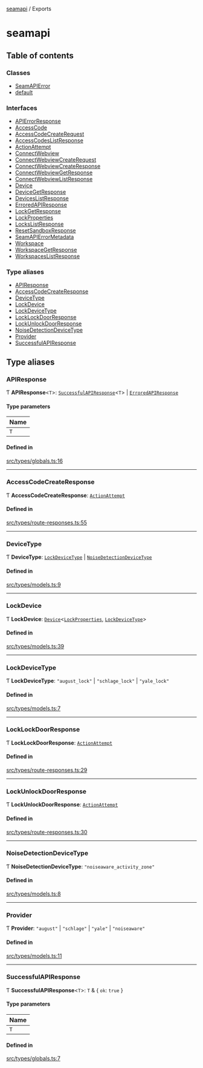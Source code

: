 [seamapi](README.md) / Exports

# seamapi

## Table of contents

### Classes

- [SeamAPIError](classes/SeamAPIError.md)
- [default](classes/default.md)

### Interfaces

- [APIErrorResponse](interfaces/APIErrorResponse.md)
- [AccessCode](interfaces/AccessCode.md)
- [AccessCodeCreateRequest](interfaces/AccessCodeCreateRequest.md)
- [AccessCodesListResponse](interfaces/AccessCodesListResponse.md)
- [ActionAttempt](interfaces/ActionAttempt.md)
- [ConnectWebview](interfaces/ConnectWebview.md)
- [ConnectWebviewCreateRequest](interfaces/ConnectWebviewCreateRequest.md)
- [ConnectWebviewCreateResponse](interfaces/ConnectWebviewCreateResponse.md)
- [ConnectWebviewGetResponse](interfaces/ConnectWebviewGetResponse.md)
- [ConnectWebviewListResponse](interfaces/ConnectWebviewListResponse.md)
- [Device](interfaces/Device.md)
- [DeviceGetResponse](interfaces/DeviceGetResponse.md)
- [DevicesListResponse](interfaces/DevicesListResponse.md)
- [ErroredAPIResponse](interfaces/ErroredAPIResponse.md)
- [LockGetResponse](interfaces/LockGetResponse.md)
- [LockProperties](interfaces/LockProperties.md)
- [LocksListResponse](interfaces/LocksListResponse.md)
- [ResetSandboxResponse](interfaces/ResetSandboxResponse.md)
- [SeamAPIErrorMetadata](interfaces/SeamAPIErrorMetadata.md)
- [Workspace](interfaces/Workspace.md)
- [WorkspaceGetResponse](interfaces/WorkspaceGetResponse.md)
- [WorkspacesListResponse](interfaces/WorkspacesListResponse.md)

### Type aliases

- [APIResponse](modules.md#apiresponse)
- [AccessCodeCreateResponse](modules.md#accesscodecreateresponse)
- [DeviceType](modules.md#devicetype)
- [LockDevice](modules.md#lockdevice)
- [LockDeviceType](modules.md#lockdevicetype)
- [LockLockDoorResponse](modules.md#locklockdoorresponse)
- [LockUnlockDoorResponse](modules.md#lockunlockdoorresponse)
- [NoiseDetectionDeviceType](modules.md#noisedetectiondevicetype)
- [Provider](modules.md#provider)
- [SuccessfulAPIResponse](modules.md#successfulapiresponse)

## Type aliases

### APIResponse

Ƭ **APIResponse**<`T`\>: [`SuccessfulAPIResponse`](modules.md#successfulapiresponse)<`T`\> \| [`ErroredAPIResponse`](interfaces/ErroredAPIResponse.md)

#### Type parameters

| Name |
| :------ |
| `T` |

#### Defined in

[src/types/globals.ts:16](https://github.com/hello-seam/seamapi-javascript/blob/48ada3e/src/types/globals.ts#L16)

___

### AccessCodeCreateResponse

Ƭ **AccessCodeCreateResponse**: [`ActionAttempt`](interfaces/ActionAttempt.md)

#### Defined in

[src/types/route-responses.ts:55](https://github.com/hello-seam/seamapi-javascript/blob/48ada3e/src/types/route-responses.ts#L55)

___

### DeviceType

Ƭ **DeviceType**: [`LockDeviceType`](modules.md#lockdevicetype) \| [`NoiseDetectionDeviceType`](modules.md#noisedetectiondevicetype)

#### Defined in

[src/types/models.ts:9](https://github.com/hello-seam/seamapi-javascript/blob/48ada3e/src/types/models.ts#L9)

___

### LockDevice

Ƭ **LockDevice**: [`Device`](interfaces/Device.md)<[`LockProperties`](interfaces/LockProperties.md), [`LockDeviceType`](modules.md#lockdevicetype)\>

#### Defined in

[src/types/models.ts:39](https://github.com/hello-seam/seamapi-javascript/blob/48ada3e/src/types/models.ts#L39)

___

### LockDeviceType

Ƭ **LockDeviceType**: ``"august_lock"`` \| ``"schlage_lock"`` \| ``"yale_lock"``

#### Defined in

[src/types/models.ts:7](https://github.com/hello-seam/seamapi-javascript/blob/48ada3e/src/types/models.ts#L7)

___

### LockLockDoorResponse

Ƭ **LockLockDoorResponse**: [`ActionAttempt`](interfaces/ActionAttempt.md)

#### Defined in

[src/types/route-responses.ts:29](https://github.com/hello-seam/seamapi-javascript/blob/48ada3e/src/types/route-responses.ts#L29)

___

### LockUnlockDoorResponse

Ƭ **LockUnlockDoorResponse**: [`ActionAttempt`](interfaces/ActionAttempt.md)

#### Defined in

[src/types/route-responses.ts:30](https://github.com/hello-seam/seamapi-javascript/blob/48ada3e/src/types/route-responses.ts#L30)

___

### NoiseDetectionDeviceType

Ƭ **NoiseDetectionDeviceType**: ``"noiseaware_activity_zone"``

#### Defined in

[src/types/models.ts:8](https://github.com/hello-seam/seamapi-javascript/blob/48ada3e/src/types/models.ts#L8)

___

### Provider

Ƭ **Provider**: ``"august"`` \| ``"schlage"`` \| ``"yale"`` \| ``"noiseaware"``

#### Defined in

[src/types/models.ts:11](https://github.com/hello-seam/seamapi-javascript/blob/48ada3e/src/types/models.ts#L11)

___

### SuccessfulAPIResponse

Ƭ **SuccessfulAPIResponse**<`T`\>: `T` & { `ok`: ``true``  }

#### Type parameters

| Name |
| :------ |
| `T` |

#### Defined in

[src/types/globals.ts:7](https://github.com/hello-seam/seamapi-javascript/blob/48ada3e/src/types/globals.ts#L7)
